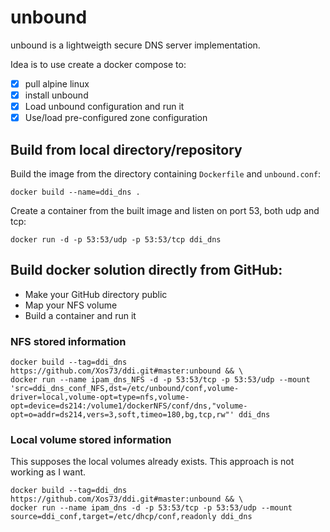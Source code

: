 # unbound
unbound is a lightweigth secure DNS server implementation.

Idea is to use create a docker compose to:
- [x] pull alpine linux
- [x] install unbound
- [x] Load unbound configuration and run it
- [x] Use/load pre-configured zone configuration

## Build from local directory/repository

Build the image from the directory containing `Dockerfile` and `unbound.conf`:
```
docker build --name=ddi_dns .
```

Create a container from the built image and listen on port 53, both udp and tcp:

```
docker run -d -p 53:53/udp -p 53:53/tcp ddi_dns
```

## Build docker solution directly from GitHub:
* Make your GitHub directory public
* Map your NFS volume
* Build a container and run it

### NFS stored information
```
docker build --tag=ddi_dns https://github.com/Xos73/ddi.git#master:unbound && \
docker run --name ipam_dns_NFS -d -p 53:53/tcp -p 53:53/udp --mount 'src=ddi_dns_conf_NFS,dst=/etc/unbound/conf,volume-driver=local,volume-opt=type=nfs,volume-opt=device=ds214:/volume1/dockerNFS/conf/dns,"volume-opt=o=addr=ds214,vers=3,soft,timeo=180,bg,tcp,rw"' ddi_dns
```

### Local volume stored information
This supposes the local volumes already exists.
This approach is not working as I want.
```
docker build --tag=ddi_dns https://github.com/Xos73/ddi.git#master:unbound && \
docker run --name ipam_dns -d -p 53:53/tcp -p 53:53/udp --mount source=ddi_conf,target=/etc/dhcp/conf,readonly ddi_dns
```
